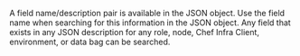 A field name/description pair is available in the JSON object. Use the
field name when searching for this information in the JSON object. Any
field that exists in any JSON description for any role, node, Chef Infra
Client, environment, or data bag can be searched.